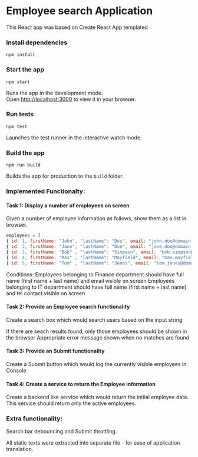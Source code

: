 # Employee search Application

This React app was based on Create React App templated

### Install dependencies

```
npm install
```

### Start the app

```
npm start
```

Runs the app in the development mode.\
Open [http://localhost:3000](http://localhost:3000) to view it in your browser.

### Run tests

```
npm test
```

Launches the test runner in the interactive watch mode.

### Build the app

```
npm run build
```

Builds the app for production to the `build` folder.

### Implemented Functionalty:

#### Task 1: Display a number of employees on screen
Given a number of employee information as follows, show them as a list in browser.

```js
employees = [
{ id: 1, firstName: "John", "lastName": "Doe", email: "john.doe@domain.com", "department": "Finance", tel: "11111", isActive: 'Y' },
{ id: 2, firstName: "Jane", "lastName": "Doe", email: "jane.doe@domain.com", "department": "Finance", tel: "22222", isActive: 'Y' },
{ id: 3, firstName: "Bob" , "lastName": "Simpson", email: "bob.simpson@domain.com", "department": "IT", tel: "33333", isActive: 'Y' },
{ id: 4, firstName: "Max" , "lastName": "Mayfield", email: "max.mayfield@domain.com", "department": "IT", tel: "44444", isActive: 'Y' },
{ id: 5, firstName: "Tom" , "lastName": "Jones", email: "tom.jones@domain.com", "department": "IT", tel: "44444", isActive: 'N' }]
```

Conditions:
Employees belonging to Finance department should have full name (first name + last name) and email visible on screen
Employees belonging to IT department should have full name (first name + last name) and tel contact visible on screen

#### Task 2: Provide an Employee search functionality
Create a search box which would search users based on the input string.

If there are seach results found, only those employees should be shown in the browser
Appropriate error message shown when no matches are found

#### Task 3: Provide an Submit functionality
Create a Submit button which would log the currently visible employees in Console

#### Task 4: Create a service to return the Employee information
Create a backend like service which would return the initial employee data. This service should return only the active employees.

### Extra functionality:

Search bar debouncing and Submit throttling.

All static texts were extracted into separate file - for ease of application translation.
